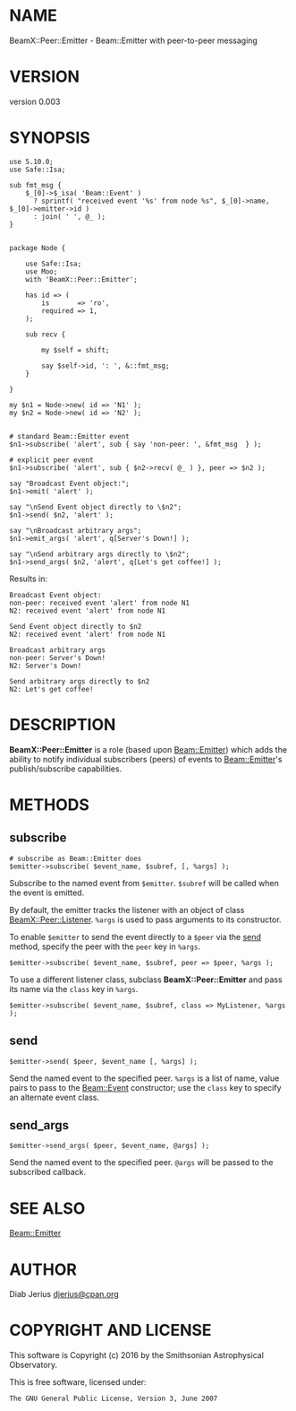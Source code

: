 # NAME

BeamX::Peer::Emitter - Beam::Emitter with peer-to-peer messaging

# VERSION

version 0.003

# SYNOPSIS

    use 5.10.0;
    use Safe::Isa;
    
    sub fmt_msg {
        $_[0]->$_isa( 'Beam::Event' )
          ? sprintf( "received event '%s' from node %s", $_[0]->name, $_[0]->emitter->id )
          : join( ' ', @_ );
    }
    
    
    package Node {
    
        use Safe::Isa;
        use Moo;
        with 'BeamX::Peer::Emitter';
    
        has id => (
            is       => 'ro',
            required => 1,
        );
    
        sub recv {
    
            my $self = shift;
    
            say $self->id, ': ', &::fmt_msg;
        }
    
    }
    
    my $n1 = Node->new( id => 'N1' );
    my $n2 = Node->new( id => 'N2' );
    
    
    # standard Beam::Emitter event
    $n1->subscribe( 'alert', sub { say 'non-peer: ', &fmt_msg  } );
    
    # explicit peer event
    $n1->subscribe( 'alert', sub { $n2->recv( @_ ) }, peer => $n2 );
    
    say "Broadcast Event object:";
    $n1->emit( 'alert' );
    
    say "\nSend Event object directly to \$n2";
    $n1->send( $n2, 'alert' );
    
    say "\nBroadcast arbitrary args";
    $n1->emit_args( 'alert', q[Server's Down!] );
    
    say "\nSend arbitrary args directly to \$n2";
    $n1->send_args( $n2, 'alert', q[Let's get coffee!] );

Results in:

    Broadcast Event object:
    non-peer: received event 'alert' from node N1
    N2: received event 'alert' from node N1

    Send Event object directly to $n2
    N2: received event 'alert' from node N1

    Broadcast arbitrary args
    non-peer: Server's Down!
    N2: Server's Down!

    Send arbitrary args directly to $n2
    N2: Let's get coffee!

# DESCRIPTION

**BeamX::Peer::Emitter** is a role (based upon [Beam::Emitter](https://metacpan.org/pod/Beam::Emitter)) which
adds the ability to notify individual subscribers (peers) of
events to [Beam::Emitter](https://metacpan.org/pod/Beam::Emitter)'s publish/subscribe capabilities.

# METHODS

## subscribe

    # subscribe as Beam::Emitter does
    $emitter->subscribe( $event_name, $subref, [, %args] );

Subscribe to the named event from `$emitter`.  `$subref`
will be called when the event is emitted.

By default, the emitter tracks the listener with an object of class
[BeamX::Peer::Listener](https://metacpan.org/pod/BeamX::Peer::Listener).  `%args` is used to pass arguments
to its constructor.

To enable `$emitter` to send the event directly to a `$peer` via
the [send](https://metacpan.org/pod/send) method, specify the peer with the `peer` key in `%args`.

    $emitter->subscribe( $event_name, $subref, peer => $peer, %args );

To use a different listener class, subclass **BeamX::Peer::Emitter**
and pass its name via the `class` key in `%args`.

    $emitter->subscribe( $event_name, $subref, class => MyListener, %args );

## send

    $emitter->send( $peer, $event_name [, %args] );

Send the named event to the specified peer.  `%args` is a list of
name, value pairs to pass to the [Beam::Event](https://metacpan.org/pod/Beam::Event) constructor; use the
`class` key to specify an alternate event class.

## send\_args

    $emitter->send_args( $peer, $event_name, @args] );

Send the named event to the specified peer.  `@args` will be passed
to the subscribed callback.

# SEE ALSO

[Beam::Emitter](https://metacpan.org/pod/Beam::Emitter)

# AUTHOR

Diab Jerius <djerius@cpan.org>

# COPYRIGHT AND LICENSE

This software is Copyright (c) 2016 by the Smithsonian Astrophysical Observatory.

This is free software, licensed under:

    The GNU General Public License, Version 3, June 2007
